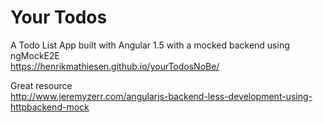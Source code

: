 # Your Todos
A Todo List App built with Angular 1.5 with a mocked backend using ngMockE2E  
https://henrikmathiesen.github.io/yourTodosNoBe/

Great resource  
http://www.jeremyzerr.com/angularjs-backend-less-development-using-httpbackend-mock
